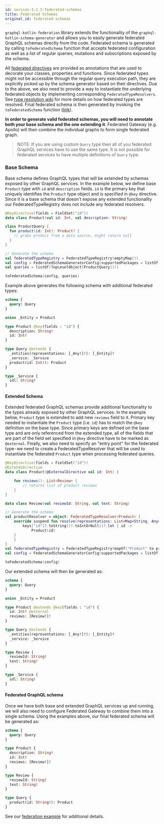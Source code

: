 ```yaml
---
id: version-3.1.1-federated-schemas
title: Federated Schemas
original_id: federated-schemas
---
```


`graphql-kotlin-federation` library extends the functionality of the `graphql-kotlin-schema-generator` and allows you to 
easily generate federated GraphQL schemas directly from the code. Federated schema is generated by calling 
`toFederatedSchema` function that accepts federated configuration as well as a list of regular queries, mutations and 
subscriptions exposed by the schema.

All [federated directives]((federated-directives)) are provided as annotations that are used to decorate your classes, 
properties and functions. Since federated types might not be accessible through the regular query execution path, they 
are explicitly picked up by the schema generator based on their directives. Due to the above, we also need to provide
a way to instantiate the underlying federated objects by implementing corresponding `FederatedTypeResolvers`. See 
[type resolution wiki](type-resolution) for more details on how federated types are resolved. Final federated schema
is then generated by invoking the `toFederatedSchema` function
([link](https://github.com/ExpediaGroup/graphql-kotlin/blob/master/graphql-kotlin-federation/src/main/kotlin/com/expediagroup/graphql/federation/toFederatedSchema.kt#L34)).

**In order to generate valid federated schemas, you will need to annotate both your base schema and the one extending
it**. Federated Gateway (e.g. Apollo) will then combine the individual graphs to form single federated graph.

> NOTE: If you are using custom `Query` type then all of you federated GraphQL services have to use the same type. It is
> not possible for federated services to have multiple definitions of `Query` type.

### Base Schema

Base schema defines GraphQL types that will be extended by schemas exposed by other GraphQL services. In the example
below, we define base `Product` type with `id` and `description` fields. `id` is the primary key that uniquely
identifies the `Product` type object and is specified in `@key` directive. Since it is a base schema that doesn't expose 
any extended functionality our FederatedTypeRegistry does not include any federated resolvers.

```kotlin
@KeyDirective(fields = FieldSet("id"))
data class Product(val id: Int, val description: String)

class ProductQuery {
  fun product(id: Int): Product? {
    // grabs product from a data source, might return null
  }
}

// Generate the schema
val federatedTypeRegistry = FederatedTypeRegistry(emptyMap())
val config = FederatedSchemaGeneratorConfig(supportedPackages = listOf("org.example"), hooks = FederatedSchemaGeneratorHooks(federatedTypeRegistry))
val queries = listOf(TopLevelObject(ProductQuery()))

toFederatedSchema(config, queries)
```

Example above generates the following schema with additional federated types:

```graphql
schema {
  query: Query
}

union _Entity = Product

type Product @key(fields : "id") {
  description: String!
  id: Int!
}

type Query @extends {
  _entities(representations: [_Any!]!): [_Entity]!
  _service: _Service
  product(id: Int!): Product
}

type _Service {
  sdl: String!
}
```

#### Extended Schema

Extended federated GraphQL schemas provide additional functionality to the types already exposed by other GraphQL
services. In the example below, `Product` type is extended to add new `reviews` field to it. Primary key needed to
instantiate the `Product` type (i.e. `id`) has to match the `@key` definition on the base type. Since primary keys are
defined on the base type and are only referenced from the extended type, all of the fields that are part of the field
set specified in `@key` directive have to be marked as `@external`. Finally, we also need to specify an "entry point" 
for the federated type - we need to create a FederatedTypeResolver that will be used to instantiate the federated 
`Product` type when processing federated queries.

```kotlin
@KeyDirective(fields = FieldSet("id"))
@ExtendsDirective
data class Product(@ExternalDirective val id: Int) {

    fun reviews(): List<Review> {
        // returns list of product reviews
    }
}

data class Review(val reviewId: String, val text: String)

// Generate the schema
val productResolver = object: FederatedTypeResolver<Product> {
    override suspend fun resolve(representations: List<Map<String, Any>>): List<Product?> = representations.map { keys ->
        keys["id"]?.toString()?.toIntOrNull()?.let { id ->
            Product(id)
	}
    }
}
val federatedTypeRegistry = FederatedTypeRegistry(mapOf("Product" to productResolver))
val config = FederatedSchemaGeneratorConfig(supportedPackages = listOf("org.example"), hooks = FederatedSchemaGeneratorHooks(federatedTypeRegistry))

toFederatedSchema(config)
```

Our extended schema will then be generated as:

```graphql
schema {
  query: Query
}

union _Entity = Product

type Product @extends @key(fields : "id") {
  id: Int! @external
  reviews: [Review!]!
}

type Query @extends {
  _entities(representations: [_Any!]!): [_Entity]!
  _service: _Service
}

type Review {
  reviewId: String!
  text: String!
}

type _Service {
  sdl: String!
}
```

#### Federated GraphQL schema

Once we have both base and extended GraphQL services up and running, we will also need to configure Federated Gateway 
to combine them into a single schema. Using the examples above, our final federated schema will be generated as:

```graphql
schema {
  query: Query
}

type Product {
  description: String!
  id: Int!
  reviews: [Review!]!
}

type Review {
  reviewId: String!
  text: String!
}

type Query {
  product(id: String!): Product
}
```

See our [federation example](https://github.com/ExpediaGroup/graphql-kotlin/tree/master/examples/federation) for additional details.
